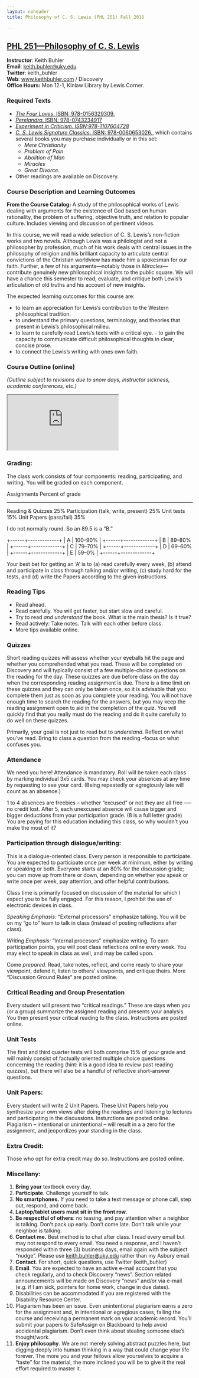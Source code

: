 ```yaml
---
layout: noheader
title: Philosophy of C. S. Lewis (PHL 251) Fall 2016

---
```


## [PHL 251—Philosophy of C. S. Lewis](/phl251.pdf)

**Instructor**: Keith Buhler  
**Email**: [keith.buhler@uky.edu](emailto:keith.buhler@uky.edu)  
**Twitter**: keith\_buhler  
**Web**: www.keithbuhler.com / Discovery    
**Office Hours:** Mon 12-1, Kinlaw Library by Lewis Corner.  

### Required Texts

-   [*The Four Loves*. ISBN: 978-0156329309.](http://amzn.to/1RAw4Tj)
-   [*Perelandra*. ISBN: 978-0743234917](http://amzn.to/1RAw71E)
-   [*Experiment in Criticism. ISBN:978-1107604728*](http://amzn.to/1MEYb78)
-   [*C. S. Lewis Signature Classics*. ISBN:  978-0060653026.](http://amzn.to/1TlVPvm), which contains several books you may purchase individually or in this set:
    -    *Mere Christianity*
    -    *Problem of Pain*
    -    *Abolition of Man*
    -    *Miracles*
    -    *Great Divorce*. 
-   Other readings are available on Discovery.

### Course Description and Learning Outcomes

**From the Course Catalog:** A study of the philosophical works of Lewis dealing with arguments for the existence of God based on human rationality, the problem of suffering, objective truth, and relation to popular culture. Includes viewing and discussion of pertinent videos.

In this course, we will read a wide selection of C. S. Lewis’s non-fiction works and two novels. Although Lewis was a philologist and not a philosopher by profession, much of his work deals with central issues in the philosophy of religion and his brilliant capacity to articulate central convictions of the Christian worldview has made him a spokesman for our faith. Further, a few of his arguments—notably those in *Miracles*—contribute genuinely new philosophical insights to the public square. We will have a chance this semester to read, evaluate, and critique both Lewis’s articulation of old truths and his account of new insights.

The expected learning outcomes for this course are: 

- to learn an appreciation for Lewis’s contribution to the Western philosophical
tradition. 
- to understand the primary questions, terminology, and
theories that present in Lewis’s philosophical milieu. 
- to learn to carefully read Lewis’s texts with a critical eye. - to gain the capacity
to communicate difficult philosophical thoughts in clear, concise
prose. 
- to connect the Lewis’s writing with ones own faith.

### Course Outline (online)

*(Outline subject to revisions due to snow days, instructor sickness,
academic conferences, etc.)*

<iframe src="https://docs.google.com/spreadsheets/d/1wGQ8vaNnRiZKsE9iRKCFPky65W1mUqJhsDjhkk_m9UM/pubhtml?gid=0&amp;single=true&amp;widget=true&amp;headers=false"></iframe>

### Grading:

The class work consists of four components: reading, participating, and
writing. You will be graded on each component.


Assignments                            Percent of grade
 -------------------------------------- ------------------
  Reading & Quizzes                      25%
  Participation (talk, write, present)   25%
  Unit tests                             15%
  Unit Papers (pass/fail)                35%

I do not normally round. So an 89.5 is a “B.”

+------+-------------+
| A    | 100–90%     |
+------+-------------+
| B    | 89–80%      |
+------+-------------+
| C    | 79–70%      |
+------+-------------+
| D    | 69–60%      |
+------+-------------+
| E    | 59–0%       |
+------+-------------+

Your best bet for getting an ‘A’ is to (a) read carefully every week,
(b) attend and participate in class through talking and/or writing, (c)
study hard for the tests, and (d) write the Papers according to the
given instructions.

### Reading Tips

-   Read ahead.
-   Read carefully. You will get faster, but start slow and careful.
-   Try to read *and understand* the book. What is the main thesis? Is
    it true?
-   Read actively: Take notes. Talk with each other before class.
-   More tips available online.

### Quizzes

Short reading quizzes will assess whether your eyeballs hit the page and whether you comprehended what you read. These will be completed on Discovery and will typically consist of a few multiple-choice questions on the reading for the day. These quizzes are due before class on the day when the corresponding reading assignment is due. There is a time limit on these quizzes and they can only be taken once, so it is
advisable that you complete them just as soon as you complete your reading. You will not have enough time to search the reading for the answers, but you may keep the reading assignment open to aid in the completion of the quiz. You will quickly find that you really must do the reading and do it quite carefully to do well on these quizzes.

Primarily, your goal is not just to read but to *understand*. Reflect on
what you’ve read. Bring to class a question from the reading –focus on
what confuses you. 

### Attendance

We need you here! Attendance is mandatory. Roll will be taken each class by marking individual 3x5 cards. You may check your absences at any time by requesting to see your card. (Being repeatedly or egregiously late will count as an absence.) 

1 to 4 absences are freebies – whether “excused” or not they are all free -— no credit lost. After 5, each unexcused absence will cause bigger and bigger deductions from your participation grade. (8 is a full letter grade) You are paying for this education including this class, so why wouldn’t you make the most of it?

### Participation through dialogue/writing:

This is a dialogue-oriented class. Every person is responsible to participate. You are expected to participate once per week at minimum, either by writing or speaking or both. Everyone starts at an 80% for the discussion grade; you can move up from there or down, depending on whether you speak or write once per week, pay attention, and offer
helpful contributions.

Class time is primarily focused on discussion of the material for which I expect you to be fully engaged. For this reason, I prohibit the use of electronic devices in class.

*Speaking Emphasis:* “External processors” emphasize talking. You will be on my “go to” team to talk in class (instead of posting reflections after class).

*Writing Emphasis:* “Internal procesors” emphasize writing. To earn  participation points, you will post class reflections online every week. You may elect to speak in class as well, and may be called upon. 

Come *prepared*. Read, take notes, reflect, and come ready to share your
viewpoint, defend it, listen to others’ viewpoints, and critique theirs.
More “Discussion Ground Rules” are posted online.

### Critical Reading and Group Presentation

Every student will present two “critical readings.” These are days when you (or a group) summarize the assigned reading and presents your analysis. You then present your critical reading to the class. Instructions are posted online.

### Unit Tests

The first and third quarter tests will both comprise 15% of your grade and will mainly consist of factually oriented multiple choice questions concerning the reading (hint: it is a good idea to review past reading quizzes), but there will also be a handful of reflective short-answer questions.

### Unit Papers:

Every student will write 2 Unit Papers. These Unit Papers help you synthesize your own views after doing the readings and listening to lectures and participating in the discussions. Insturctions are posted online. Plagiarism – intentional or unintentional – will result in a a zero for the assignment, and jeopordizes your standing in the class.

### Extra Credit:

Those who opt for extra credit may do so. Instructions are posted online.

### Miscellany:

1.  **Bring your** textbook every day.
2.  **Participate**. Challenge yourself to talk.
3.  **No smartphones.** If you need to take a text message or phone
    call, step out, respond, and come back.
4.  **Laptop/tablet users must sit in the front row.**
5.  **Be respectful of others**: no teasing, and pay attention when a
    neighbor is talking. Don’t pack up early. Don’t come late. Don’t
    talk while your neighbor is talking.
6.  **Contact me.** Best method is to chat after class. I read every
    email but may not respond to every email. You need a response, and I
    haven’t responded within three (3) business days, email again with
    the subject “nudge”. Please use keith.buhler@uky.edu rather than my
    Asbury email.
7.  **Contact**. For short, quick questions, use Twitter (keith\_buhler)
8.  **Email**. You are expected to have an active e-mail account that
    you check regularly, and to check Discovery “news”. Section related
    announcements will be made on Discovery “news” and/or via e-mail
    (e.g. if I am sick, pointers for home work, change in due dates).
9.  Disabilities can be accommodated if you are registered with the
    Disability Resource Center. 
10. Plagiarism has been an issue. Even unintentional plagiarism earns a
    zero for the assignment and, in intentional or egregious cases,
    failing the course and receiving a permanent mark on your academic
    record. You’ll submit your papers to SafeAssign on Blackboard to
    help avoid accidental plagiarism. Don’t even think about stealing
    someone else’s thought/work.
11. **Enjoy philosophy**. We are not merely solving abstract puzzles
    here, but digging deeply into human thinking in a way that could
    change your life forever. The more you and your fellows allow
    yourselves to acquire a “taste” for the material, the more inclined
    you will be to give it the real effort required to master it.
